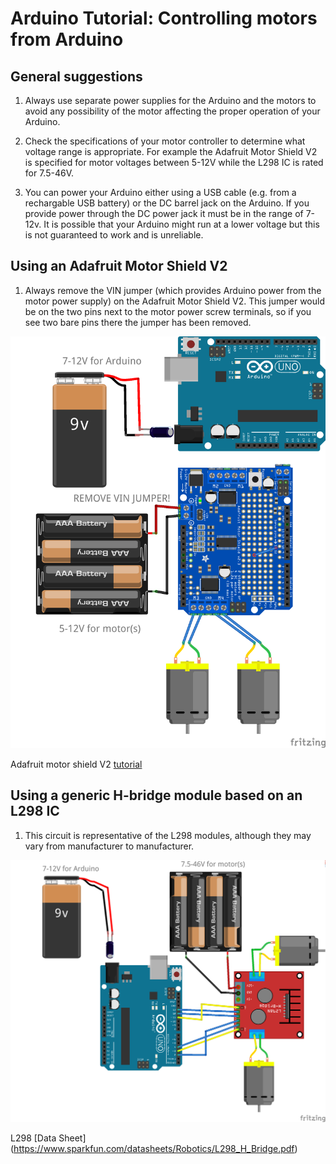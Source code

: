 # Arduino Tutorial: Controlling motors from Arduino

## General suggestions
1. Always use separate power supplies for the Arduino and the motors to avoid
any possibility of the motor affecting the proper operation of your Arduino.

2. Check the specifications of your motor controller to determine what voltage
range is appropriate. For example the Adafruit Motor Shield V2 is specified
for motor voltages between 5-12V while the L298 IC is rated for 7.5-46V.

3. You can power your Arduino either using a USB cable (e.g. from a
rechargable USB battery) or the DC barrel jack on the Arduino. If you provide
power through the DC power jack it must be in the range of 7-12v. It is
possible that your Arduino might run at a lower voltage but this is not
guaranteed to work and is unreliable.


## Using an Adafruit Motor Shield V2

1. Always remove the VIN jumper (which provides Arduino power from the motor
power supply) on the Adafruit Motor
Shield V2. This jumper would be on the two pins next to the motor power
screw terminals, so if you see two bare pins there the jumper has been
removed.

![](images/AdafruitMotorShieldSeparatePower_bb.png)

Adafruit motor shield V2
[tutorial](https://learn.adafruit.com/adafruit-motor-shield-v2-for-arduino?view=all)


## Using a generic H-bridge module based on an L298 IC

1. This circuit is representative of the L298 modules, although they may vary
from manufacturer to manufacturer.

![](images/L298H-BridgeSeparatePower_bb.png)

L298 [Data Sheet]
(https://www.sparkfun.com/datasheets/Robotics/L298_H_Bridge.pdf)
